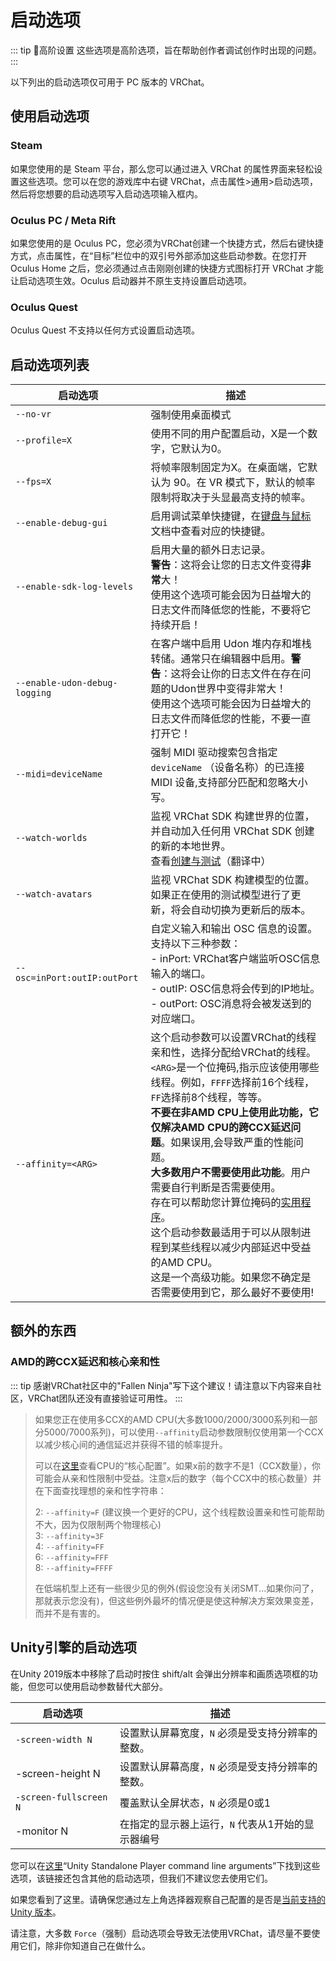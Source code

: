 # 启动选项

::: tip 📘高阶设置
这些选项是高阶选项，旨在帮助创作者调试创作时出现的问题。
:::

以下列出的启动选项仅可用于 PC 版本的 VRChat。

## 使用启动选项

### Steam

如果您使用的是 Steam 平台，那么您可以通过进入 VRChat 的属性界面来轻松设置这些选项。您可以在您的游戏库中右键 VRChat，点击属性>通用>启动选项，然后将您想要的启动选项写入启动选项输入框内。

### Oculus PC / Meta Rift

如果您使用的是 Oculus PC，您必须为VRChat创建一个快捷方式，然后右键快捷方式，点击属性，在“目标”栏位中的双引号外部添加这些启动参数。在您打开 Oculus Home 之后，您必须通过点击刚刚创建的快捷方式图标打开 VRChat 才能让启动选项生效。Oculus 启动器并不原生支持设置启动选项。

### Oculus Quest

Oculus Quest 不支持以任何方式设置启动选项。

## 启动选项列表

| 启动选项                      | 描述                                                                                                                                                                                                                                                                                                                                                                                                                                                                                                                                                                                 |
| ----------------------------- | ------------------------------------------------------------------------------------------------------------------------------------------------------------------------------------------------------------------------------------------------------------------------------------------------------------------------------------------------------------------------------------------------------------------------------------------------------------------------------------------------------------------------------------------------------------------------------------ |
| `--no-vr`                     | 强制使用桌面模式                                                                                                                                                                                                                                                                                                                                                                                                                                                                                                                                                                     |
| `--profile=X`                 | 使用不同的用户配置启动，X是一个数字，它默认为0。                                                                                                                                                                                                                                                                                                                                                                                                                                                                                                                                     |
| `--fps=X`                     | 将帧率限制固定为X。在桌面端，它默认为 90。在 VR 模式下，默认的帧率限制将取决于头显最高支持的帧率。                                                                                                                                                                                                                                                                                                                                                                                                                                                                                |
| `--enable-debug-gui`          | 启用调试菜单快捷键，在[键盘与鼠标](/docs.vrchat.com/OVERVIEW/controls/keyboard-and-mouse)文档中查看对应的快捷键。                                                                                                                                                                                                                                                                                                                                                                                                                                                                    |
| `--enable-sdk-log-levels`     | 启用大量的额外日志记录。<br>**警告**：这将会让您的日志文件变得**非常**大！<br>使用这个选项可能会因为日益增大的日志文件而降低您的性能，不要将它持续开启！                                                                                                                                                                                                                                                                                                                                                                                                                             |
| `--enable-udon-debug-logging` | 在客户端中启用 Udon 堆内存和堆栈转储。通常只在编辑器中启用。**警告**：这将会让你的日志文件在存在问题的Udon世界中变得非常大！<br>使用这个选项可能会因为日益增大的日志文件而降低您的性能，不要一直打开它！                                                                                                                                                                                                                                                                                                                                                                           |
| `--midi=deviceName`           | 强制 MIDI 驱动搜索包含指定 `deviceName` （设备名称）的已连接 MIDI 设备,支持部分匹配和忽略大小写。                                                                                                                                                                                                                                                                                                                                                                                                                                                                                    |
| `--watch-worlds`              | 监视 VRChat SDK 构建世界的位置，并自动加入任何用 VRChat SDK 创建的新的本地世界。<br>查看[创建与测试](/creators.vrchat.com/worlds/udon/using-build-test.md)（翻译中）                                                                                                                                                                                                                                                                                                                                                                                                                 |
| `--watch-avatars`             | 监视 VRChat SDK 构建模型的位置。如果正在使用的测试模型进行了更新，将会自动切换为更新后的版本。                                                                                                                                                                                                                                                                                                                                                                                                                                                                                       |
| `--osc=inPort:outIP:outPort`  | 自定义输入和输出 OSC 信息的设置。<br>支持以下三种参数：<br>- inPort: VRChat客户端监听OSC信息输入的端口。<br>- outIP: OSC信息将会传到的IP地址。<br>- outPort: OSC消息将会被发送到的对应端口。                                                                                                                                                                                                                                                                                                                                                                                     |
| `--affinity=<ARG>`            | 这个启动参数可以设置VRChat的线程亲和性，选择分配给VRChat的线程。`<ARG>`是一个位掩码,指示应该使用哪些线程。例如，`FFFF`选择前16个线程，`FF`选择前8个线程，等等。<br>**不要在非AMD CPU上使用此功能，它仅解决AMD CPU的跨CCX延迟问题**。如果误用,会导致严重的性能问题。<br>**大多数用户不需要使用此功能**。用户需要自行判断是否需要使用。<br>存在可以帮助您计算位掩码的[实用程序](https://bitsum.com/tools/cpu-affinity-calculator/)。<br>这个启动参数最适用于可以从限制进程到某些线程以减少内部延迟中受益的AMD CPU。<br>这是一个高级功能。如果您不确定是否需要使用到它，那么最好不要使用! |

## 额外的东西

### AMD的跨CCX延迟和核心亲和性

::: tip
感谢VRChat社区中的"Fallen Ninja"写下这个建议！请注意以下内容来自社区，VRChat团队还没有直接验证可用性。
:::

> 如果您正在使用多CCX的AMD CPU(大多数1000/2000/3000系列和一部分5000/7000系列)，可以使用`--affinity`启动参数限制仅使用第一个CCX以减少核心间的通信延迟并获得不错的帧率提升。
> 
> 可以在[这里](https://en.wikipedia.org/wiki/List\_of\_AMD\_Ryzen\_processors)查看CPU的“核心配置”。如果x前的数字不是1（CCX数量），你可能会从亲和性限制中受益。注意x后的数字（每个CCX中的核心数量）并在下面查找理想的亲和性字符串：
> 
> 2: `--affinity=F` (建议换一个更好的CPU，这个线程数设置亲和性可能帮助不大，因为仅限制两个物理核心)<br>
> 3: `--affinity=3F`<br>
> 4: `--affinity=FF`<br>
> 6: `--affinity=FFF`<br>
> 8: `--affinity=FFFF`<br>
> 
> 在低端机型上还有一些很少见的例外(假设您没有关闭SMT...如果你问了，那就表示您没有)，但这些例外最坏的情况便是使这种解决方案效果变差，而并不是有害的。

## Unity引擎的启动选项

在Unity 2019版本中移除了启动时按住 shift/alt 会弹出分辨率和画质选项框的功能，但您可以使用启动参数替代大部分。

| 启动选项               | 描述                                              |
| ---------------------- | ------------------------------------------------- |
| `-screen-width N`      | 设置默认屏幕宽度，`N` 必须是受支持分辨率的整数。  |
| -screen-height N       | 设置默认屏幕高度，`N` 必须是受支持分辨率的整数。  |
| `-screen-fullscreen N` | 覆盖默认全屏状态，`N` 必须是0或1                  |
| -monitor N             | 在指定的显示器上运行，`N` 代表从1开始的显示器编号 |

您可以在[这里](https://docs.unity3d.com/Manual/CommandLineArguments.html)“Unity Standalone Player command line arguments”下找到这些选项，该链接还包含其他的启动选项，但我们不建议您去使用它们。

如果您看到了这里。请确保您通过左上角选择器观察自己配置的是否是[当前支持的 Unity 版本](/creators.vrchat.com/sdk/current-unity-version.md)。

请注意，大多数 `Force`（强制）启动选项会导致无法使用VRChat，请尽量不要使用它们，除非你知道自己在做什么。